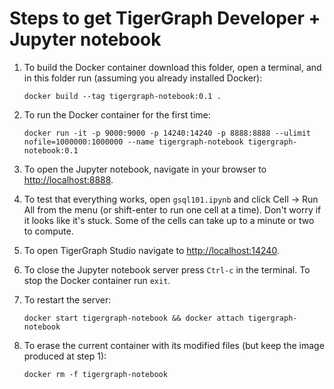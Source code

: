Steps to get TigerGraph Developer + Jupyter notebook 
=================

1. To build the Docker container download this folder, open a terminal, and in this folder run (assuming you already installed Docker):

   `docker build --tag tigergraph-notebook:0.1 .`

2. To run the Docker container for the first time:

   `docker run -it -p 9000:9000 -p 14240:14240 -p 8888:8888 --ulimit nofile=1000000:1000000 --name tigergraph-notebook tigergraph-notebook:0.1`
      
3. To open the Jupyter notebook, navigate in your browser to [http://localhost:8888](http://localhost:8888).

4. To test that everything works, open `gsql101.ipynb` and click Cell -> Run All from the menu (or shift-enter to run one cell at a time). Don't worry if it looks like it's stuck. Some of the cells can take up to a minute or two to compute. 
5. To open TigerGraph Studio navigate to [http://localhost:14240](http://localhost:14240).

6. To close the Jupyter notebook server press `Ctrl-c` in the terminal. To stop the Docker container run `exit`.

7. To restart the server:

   `docker start tigergraph-notebook && docker attach tigergraph-notebook`

8. To erase the current container with its modified files (but keep the image produced at step 1):

   `docker rm -f tigergraph-notebook`